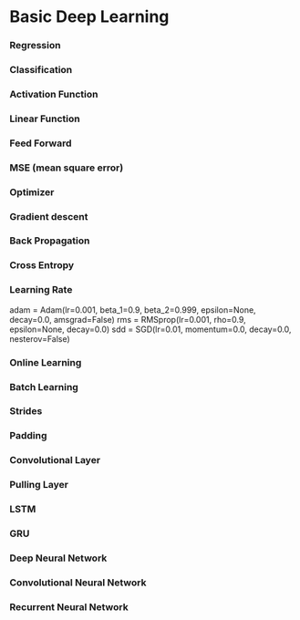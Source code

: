 # Basic Deep Learning

### Regression

### Classification

### Activation Function

### Linear Function

### Feed Forward

### MSE (mean square error)

### Optimizer

### Gradient descent

### Back Propagation

### Cross Entropy

### Learning Rate

adam = Adam(lr=0.001, beta_1=0.9, beta_2=0.999, epsilon=None, decay=0.0, amsgrad=False)
rms = RMSprop(lr=0.001, rho=0.9, epsilon=None, decay=0.0)
sdd = SGD(lr=0.01, momentum=0.0, decay=0.0, nesterov=False)

### Online Learning

### Batch Learning

### Strides

### Padding

### Convolutional Layer

### Pulling Layer

### LSTM 

### GRU 

### Deep Neural Network

### Convolutional Neural Network

### Recurrent Neural Network

